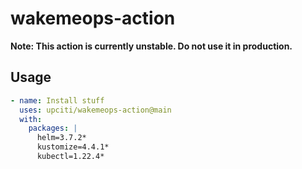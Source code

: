 # wakemeops-action

**Note: This action is currently unstable. Do not use it in production.**

## Usage

```yaml
- name: Install stuff
  uses: upciti/wakemeops-action@main
  with:
    packages: |
      helm=3.7.2*
      kustomize=4.4.1*
      kubectl=1.22.4*
```
